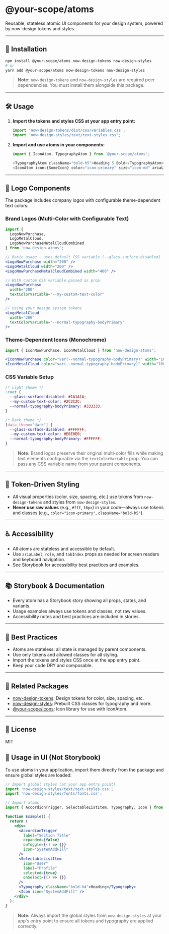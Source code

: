 # @your-scope/atoms

Reusable, stateless atomic UI components for your design system, powered by now-design tokens and styles.

---

## 🚀 Installation

```bash
npm install @your-scope/atoms now-design-tokens now-design-styles
# or
yarn add @your-scope/atoms now-design-tokens now-design-styles
```

> **Note:** `now-design-tokens` and `now-design-styles` are required peer dependencies. You must install them alongside this package.

---

## 🛠️ Usage

1. **Import the tokens and styles CSS at your app entry point:**
   ```js
   import 'now-design-tokens/dist/css/variables.css';
   import 'now-design-styles/text/text-styles.css';
   ```
2. **Import and use atoms in your components:**
   ```js
   import { IconAtom, TypographyAtom } from '@your-scope/atoms';

   <TypographyAtom className="bold-h5">Heading 5 Bold</TypographyAtom>
   <IconAtom icon={SomeIcon} color="icon-primary" size="icon-md" ariaLabel="Add" />
   ```

---

## 🎨 Logo Components

The package includes company logos with configurable theme-dependent text colors:

### **Brand Logos (Multi-Color with Configurable Text)**
```jsx
import { 
  LogoNowPurchase, 
  LogoMetalCloud, 
  LogoNowPurchaseMetalCloudCombined 
} from 'now-design-atoms';

// Basic usage - uses default CSS variable (--glass-surface-disabled)
<LogoNowPurchase width="200" />
<LogoMetalCloud width="200" />
<LogoNowPurchaseMetalCloudCombined width="400" />

// With custom CSS variable passed as prop
<LogoNowPurchase 
  width="200" 
  textColorVariable="--my-custom-text-color" 
/>

// Using your design system tokens
<LogoMetalCloud 
  width="200" 
  textColorVariable="--normal-typography-bodyPrimary" 
/>
```

### **Theme-Dependent Icons (Monochrome)**
```jsx
import { IconNowPurchase, IconMetalCloud } from 'now-design-atoms';

<IconNowPurchase color="var(--normal-typography-bodyPrimary)" width="100" />
<IconMetalCloud color="var(--normal-typography-bodyPrimary)" width="100" />
```

### **CSS Variable Setup**
```css
/* Light theme */
:root {
  --glass-surface-disabled: #1A1A1A;
  --my-custom-text-color: #2C2C2C;
  --normal-typography-bodyPrimary: #333333;
}

/* Dark theme */
[data-theme="dark"] {
  --glass-surface-disabled: #FFFFFF;
  --my-custom-text-color: #E0E0E0;
  --normal-typography-bodyPrimary: #FFFFFF;
}
```

> **Note:** Brand logos preserve their original multi-color fills while making text elements configurable via the `textColorVariable` prop. You can pass any CSS variable name from your parent components.

---

## 🎨 Token-Driven Styling
- All visual properties (color, size, spacing, etc.) use tokens from `now-design-tokens` and styles from `now-design-styles`.
- **Never use raw values** (e.g., `#fff`, `16px`) in your code—always use tokens and classes (e.g., `color="icon-primary"`, `className="bold-h5"`).

---

## ♿ Accessibility
- All atoms are stateless and accessible by default.
- Use `ariaLabel`, `role`, and `tabIndex` props as needed for screen readers and keyboard navigation.
- See Storybook for accessibility best practices and examples.

---

## 📚 Storybook & Documentation
- Every atom has a Storybook story showing all props, states, and variants.
- Usage examples always use tokens and classes, not raw values.
- Accessibility notes and best practices are included in stories.

---

## 🧩 Best Practices
- Atoms are stateless: all state is managed by parent components.
- Use only tokens and allowed classes for all styling.
- Import the tokens and styles CSS once at the app entry point.
- Keep your code DRY and composable.

---

## 🔗 Related Packages
- [now-design-tokens](https://www.npmjs.com/package/now-design-tokens): Design tokens for color, size, spacing, etc.
- [now-design-styles](https://www.npmjs.com/package/now-design-styles): Prebuilt CSS classes for typography and more.
- [@your-scope/icons](https://www.npmjs.com/package/@your-scope/icons): Icon library for use with IconAtom.

---

## 📝 License
MIT 

## 🚀 Usage in UI (Not Storybook)

To use atoms in your application, import them directly from the package and ensure global styles are loaded:

```jsx
// Import global styles (at your app entry point)
import 'now-design-styles/text/text-styles.css';
import 'now-design-styles/fonts/fonts.css';

// Import atoms
import { AccordionTrigger, SelectableListItem, Typography, Icon } from '@your-scope/atoms';

function Example() {
  return (
    <div>
      <AccordionTrigger
        label="Section Title"
        expanded={false}
        onToggle={() => {}}
        icon="SystemAddFill"
      />
      <SelectableListItem
        icon="User"
        label="Profile"
        selected={true}
        onSelect={() => {}}
      />
      <Typography className="bold-h4">Heading</Typography>
      <Icon icon="SystemAddFill" />
    </div>
  );
}
```

> **Note:** Always import the global styles from `now-design-styles` at your app's entry point to ensure all tokens and typography are applied correctly. 